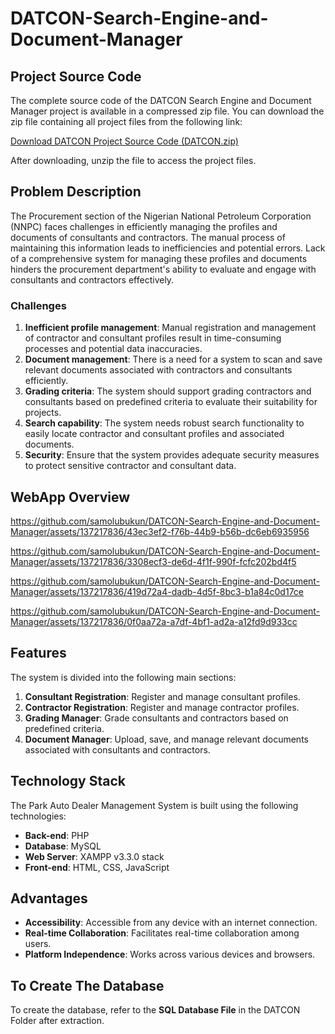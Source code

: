 # DATCON-Search-Engine-and-Document-Manager

## Project Source Code

The complete source code of the DATCON Search Engine and Document Manager project is available in a compressed zip file. You can download the zip file containing all project files from the following link:

[Download DATCON Project Source Code (DATCON.zip)](https://github.com/samolubukun/DATCON-Search-Engine-and-Document-Manager/raw/main/DATCON.zip)

After downloading, unzip the file to access the project files.


## Problem Description
The Procurement section of the Nigerian National Petroleum Corporation (NNPC) faces challenges in efficiently managing the profiles and documents of consultants and contractors. The manual process of maintaining this information leads to inefficiencies and potential errors. Lack of a comprehensive system for managing these profiles and documents hinders the procurement department's ability to evaluate and engage with consultants and contractors effectively.

### Challenges
1. **Inefficient profile management**: Manual registration and management of contractor and consultant profiles result in time-consuming processes and potential data inaccuracies.
2. **Document management**: There is a need for a system to scan and save relevant documents associated with contractors and consultants efficiently.
3. **Grading criteria**: The system should support grading contractors and consultants based on predefined criteria to evaluate their suitability for projects.
4. **Search capability**: The system needs robust search functionality to easily locate contractor and consultant profiles and associated documents.
5. **Security**: Ensure that the system provides adequate security measures to protect sensitive contractor and consultant data.



##    WebApp Overview

https://github.com/samolubukun/DATCON-Search-Engine-and-Document-Manager/assets/137217836/43ec3ef2-f76b-44b9-b56b-dc6eb6935956

https://github.com/samolubukun/DATCON-Search-Engine-and-Document-Manager/assets/137217836/3308ecf3-de6d-4f1f-990f-fcfc202bd4f5

https://github.com/samolubukun/DATCON-Search-Engine-and-Document-Manager/assets/137217836/419d72a4-dadb-4d5f-8bc3-b1a84c0d17ce

https://github.com/samolubukun/DATCON-Search-Engine-and-Document-Manager/assets/137217836/0f0aa72a-a7df-4bf1-ad2a-a12fd9d933cc

## Features
The system is divided into the following main sections:

1. **Consultant Registration**: Register and manage consultant profiles.
2. **Contractor Registration**: Register and manage contractor profiles.
3. **Grading Manager**: Grade consultants and contractors based on predefined criteria.
4. **Document Manager**: Upload, save, and manage relevant documents associated with consultants and contractors.


## Technology Stack

The Park Auto Dealer Management System is built using the following technologies:

- **Back-end**: PHP
- **Database**: MySQL
- **Web Server**: XAMPP v3.3.0 stack
- **Front-end**: HTML, CSS, JavaScript

## Advantages

- **Accessibility**: Accessible from any device with an internet connection.
- **Real-time Collaboration**: Facilitates real-time collaboration among users.
- **Platform Independence**: Works across various devices and browsers.


## To Create The Database 
To create the database, refer to the **SQL Database File** in the DATCON Folder after extraction.

